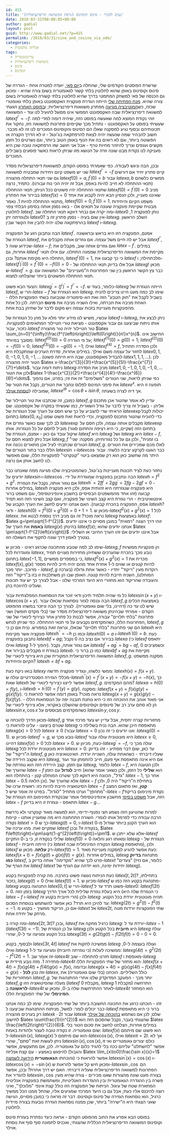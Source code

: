 ```yaml
---
id: 415
title: 'נעים להכיר - סינוס וקוסינוס (גרסת המשוואה הדיפרנציאלית)'
date: 2010-03-31T08:00:05+00:00
author: gadial
layout: post
guid: http://www.gadial.net/?p=415
permalink: /2010/03/31/sine_and_cosine_via_ode/
categories:
  - אנליזה מתמטית
tags:
  - טריגונומטריה
  - משוואות דיפרנציאליות
  - סינוס
  - קוסינוס
---
```

שרשרת הפוסטים הקודמים שלי, שהחלה ב[יום פאי](http://www.gadial.net/?p=393), יועדה למטרה אחת - הגדרה של סינוס וקוסינוס באופן שהוא לחלוטין בלתי קשור לגאומטריה בשום צורה שהיא - ומכאן גם הכנסה של פאי למשחק המתמטי בדרך שהיא לחלוטין בלתי קשורה לגאומטריה בשום צורה שהיא. [מנת הפתיחה שלי](http://www.gadial.net/?p=404) הייתה הגדרת פונקצית האקספוננט באופן בלתי גאומטרי שכזה, כש[המוטיבציה מגיעה](http://www.gadial.net/?p=401) מפתרון משוואות דיפרנציאליות; ו[בפוסט האחרון](http://www.gadial.net/?p=407) הגעתי למשוואה דיפרנציאלית שבה האקספוננט הממשי אינו מסוגל להועיל לנו עוד - המשוואה $latex f^{\prime\prime}=-f$. זוהי נקודת המוצא למה שאעשה בפוסט הזה, שיהיה דומה למדי למה שעשיתי בפוסט על האקספוננט - נתחיל מכך שקיימים פתרונות למשוואה הזו, נחקור את תכונותיהם ובסוף נגיע למסקנה שאלו הם הסינוס והקוסינוס המוכרים לנו זה לא מכבר. חשוב להבהיר שמה שנעשה יהיה לצאת להרפתקאה בג'ונגל - זו לא הדרך הקצרה או הפשוטה ביותר, וגם לא רואים בה את הנוף באופן הטוב ביותר, וגם נשרטים כל הזמן מקוצים וענפים וצריך להיזהר מחיות טרף - אבל אני חושב שזו הרפתקאה טובה שכן היא מעניקה לנו נקודת מבט שונה וזרה על הנושא מזו שניתן לראות כאשר פוסעים בשבילים המוכרים.

ובכן, הבה וניגש לעבודה. כפי שאמרתי בפוסט הקודם, למשוואות דיפרנציאליות מסדר שני יש משפט קיום ויחידות שמבטיח למשוואה $latex f^{\prime\prime}=-f$ קיים פתרון יחיד אם דורשים גם שני תנאי התחלה מהצורה $latex f\left(0\right)=a,f^{\prime}\left(0\right)=b$ עבור $latex a,b$ ממשיים כלשהם (תנאי ההתחלה לא חייב להיות באפס, אבל זה יהיה הכי נוח עבורנו). כתמיד, נרצה שתנאי ההתחלה יהיו פשוטים ככל הניתן; תנאי ההתחלה $latex f\left(0\right)=f^{\prime}\left(0\right)=0$ מניב בבירור את הפתרון $latex f\left(x\right)=0$ שאיננו מעניין, ולכן הנסיון הבא יהיה לקבוע את אחד מתנאי ההתחלה להיות 1. נאמר, $latex f\left(0\right)=0,f^{\prime}\left(0\right)=1$. משפט הקיום והיחידות מבטיח שקיימת פונקציה שעונה על תנאים אלו - בואו נסמן אותה בסימון הבלתי צפוי לחלוטין $latex f$. ומה יקרה אם נבחר דווקא תנאי התחלה שב-$latex 0$ נותן לפונקציה 1, ולנגזרתה יתן $latex 0$? אין שום בעיה - נסמן פתרון זה ב-$latex g$. השלב הראשון בהרפתקאה שלנו יהיה להבין את הקשר שבין $latex f$ ו-$latex g$.

הבה ונתבונן רגע על הפונקציה $latex f^{\prime}$. אמנם, הפונקציה הזו היא בראש ובראשונה הנגזרת של $latex f$, אבל יש לה חיים משל עצמה. אם גוזרים אותה מקבלים את $latex f^{\prime\prime}$, שכידוע שווה ל-$latex -f$; ואם גוזרים אותה שוב, מקבלים את $latex -f^{\prime}$. במילים אחרות, גם $latex f^{\prime}$ מקיימת את המשוואה הדיפרנציאלית שממנה התחלנו. עם אילו תנאי התחלה היא מקימת אותם? ובכן, $latex f^{\prime}\left(0\right)=1$, כי כך קבענו את $latex f$ מלכתחילה; ו-$latex \left(f^{\prime}\right)^{\prime}\left(0\right)=f^{\prime\prime}\left(0\right)=-f\left(0\right)=0$ - אבל אלו בדיוק תנאי ההתחלה של $latex g$! מכאן ש-$latex f^{\prime}=g$. כבר צץ הקשר הראשון בין שני הפתרונות ה"מעניינים" של המשוואה עם תנאי ההתחלה הפשוטים ביותר שהצלחנו למצוא.

הצעד הבא פשוט: $latex g^{\prime}=\left(f^{\prime}\right)^{\prime}=f^{\prime\prime}=-f$. כלומר, בעוד ש-$latex g$ הייתה הנגזרת של $latex f$, הרי ש-$latex -f$ הוא הנגזרת של $latex g$. שימו לב כמה מעט היינו צריכים להניח בשביל לקבל את "חוק הטבע" הזה ואת הא-סימטריה שטבועה בשתי הפונקציות הללו - האחת מניבה את חברתה, ואילו השניה מניבה את **מינוס** חברתה. לכן כל אחת מהפונקציות מעניינת בזכות עצמה ויש מקום לדבר על שתיהן בבת אחת.

עכשיו, משיש לנו מידע יותר מלא על מהן כל הנגזרות של $latex f$ ו-$latex g$, ניתן לבצע את אותו ניתוח שביצענו גם עבור אקספוננט - מציאת טורי הטיילור המתאימים לפונקציות. כזכור, עבור $latex f$ טור הטיילור יהיה טור מהצורה $latex \sum_{n=0}^{\infty}\frac{f^{\left(n\right)}\left(0\right)}{n!}x^{n}$. החישוב אינו מסובך במיוחד: $latex f^{\left(0\right)}\left(0\right)=0$ על פי הגדרה; $latex f^{\left(1\right)}\left(0\right)=g\left(0\right)=1$; $latex f^{\left(2\right)}\left(0\right)=-f\left(0\right)=0$; $latex f^{\left(3\right)}\left(0\right)=-g\left(0\right)=-1$; ואילו $latex f^{\left(4\right)}=f$, ולכן הסדרה תתחיל לחזור על עצמה משם ואילך. במילים אחרות, סדרת הערכים שמתקבלת היא $latex 0,1,0,-1,0,1,0,-1,\dots$ (להבדיל מאקספוננט, שבה היא הייתה פשוט $latex 1,1,1,\dots$). לכן הטור יהיה מהצורה $latex x-\frac{x^{3}}{3!}+\frac{x^{5}}{5!}-\frac{x^{7}}{7!}+\dots$. ניתוח דומה עבור $latex g$ מניב את הסדרה $latex 1,0,-1,0,1,0,-1,0,\dots$ ולכן את הטור$latex 1-\frac{x^{2}}{2!}+\frac{x^{4}}{4!}-\frac{x^{6}}{6!}+\dots$. כפי שניתן לראות, שני הטורים "משלימים" זה את זה; בפרט, אם נהפוך את סימני המינוס לפלוס ונחבר את הטורים, נקבל את הטור של $latex e^{x}$. תופעה זו היא שמובילה ל[נוסחת אוילר](http://he.wikipedia.org/wiki/%D7%A0%D7%95%D7%A1%D7%97%D7%AA_%D7%90%D7%95%D7%99%D7%9C%D7%A8_%28%D7%90%D7%A0%D7%9C%D7%99%D7%96%D7%94_%D7%9E%D7%A8%D7%95%D7%9B%D7%91%D7%AA%29), $latex e^{i\theta}=\cos\theta+i\sin\theta$, אך דיה לצרה בשעתה.

כמובן, זה שכתבנו את טור הטיילור של $latex f,g$ עדיין לא אומר שהטור אכן מתכנס אליהן - בשביל זה צריך לדבר על גודל השארית, כמו שעשיתי במקרה של אקספוננט. שם הראיתי שדי להצביע על כך שיש חסם על הערך שכל הנגזרות של $latex \exp$יכולות לקבל בתחום $latex \left[0,x_{0}\right]$ כדי להוכיח שהטור מתכנס לפונקציה, וכדי לראות זאת פשוט שמנו לב לכך שגם כאשר גוזרים את $latex \exp$ מקבלים אותה עצמה, ולכן חסם על $latex \exp$ בתחום הזה (שקיים, כי היא רציפה והתחום סגור) מוביל לחסם על כל הנגזרות. אותו שיקול עובד גם כאן - אמנם, הנגזרת של $latex f$ היא $latex g$ ושל $latex g$ היא $latex -f$, אבל ניתן למצוא חסם על $latex g,f$ "בו זמנית", ולכן גם על כל נגזרותיהן. מסקנה: שני הטורים שכתבתי לעיל אכן מתארים נכונה את $latex f,g$. לאלו מכם שמכירים את הטורים הללו כבר בתור הטורים של $latex \sin$ ו-$latex \cos$ כבר הגענו לקרקע יציבה כלשהי. עבור היתר מה שחשוב כאן הוא רק שמצאנו ביטוי "קונקרטי" לפונקציות הללו, שגם מאפשר לנו לחשב אותן אם נרצה.

נחזור כעת לציד תכונות מעניינות בג'ונגל, כשהמוטיבציה שלנו מגיעה ממה שאנחנו כבר יודעים על $latex \sin$ו-$latex \cos$. הבה ונתבונן בפונקציה שמוגדרת על ידי $latex h=f^{2}+g^{2}$. אם נגזור אותה, נקבל את הנגזרת $latex h^{\prime}=2ff^{\prime}+2gg^{\prime}=2fg-2gf=0$ - במילים אחרות, $latex h$ היא פונקציה שנגזרתה היא זהותית אפס, ולכן היא פונקציה קבועה (זהו אחד מהמשפטים הבסיסיים בחשבון אינפיניטסימלי, וגם משפט ברור אינטואיטיבית - הרי נגזרת היא קצב השינוי של פונקציה, ואם קצב השינוי הזה הוא תמיד אפס, הפונקציה בהכרח קבועה). האם אנחנו יודעים לחשב את הערך הקבוע של $latex h$? ודאי - $latex h\left(0\right)=f^{2}\left(0\right)+g^{2}\left(0\right)=0+1=1$. מכאן ש-$latex f^{2}\left(x\right)+g^{2}\left(x\right)=1$ לכל $latex x$. נראה מוכר? זה גם מניב דרך נוספת לבטא את $latex g$ באמצעות $latex f$: $latex g=\pm\sqrt{1-f^{2}}$. זוהי דרך הצגה "רמאית" במובן מסויים כי איננו יודעים **באמת** את הערך של $latex g\left(x\right)$ בהינתן $latex f\left(x\right)$; אנחנו יודעים שהוא $latex \pm\sqrt{1-f^{2}\left(x\right)}$ אבל איננו יודעים אם זהו הערך החיובי או השלילי. נצטרך לאמץ דרך שונה לתקוף את השאלה הזו.

שימו לב למה שנובע מהתכונה שכרגע ראינו - מכיוון ש-$latex g,f$ הן פונקציות ממשיות ומוגדרות לכל $latex x$, נובע מכך בהכרח שהערכים ששתיהן מחזירות מצויים תמיד בתחום $latex \left[-1,1\right]$, כי במספרים ממשיים, $latex f^{2}\left(x\right)+g^{2}\left(x\right)=1$ מכריח את $latex f\left(x\right),g\left(x\right)$ להיות קטנים או שווים ל-1 אחרת אחד מהם יהיה חייב להיות מספר מרוכב. יותר מכך - $latex f,g$ רוקדות מעין "ריקוד" יחדיו - כאשר אחת גדולה (בערכה המוחלט), השניה חייבת להיות קטנה. האופן שבו הן משתלבות זו בזו ב"ריקוד" הזה והעובדה שהריקוד הוא מחזורי היא היעד המרכזי שלנו - אבל לצורך כך יש עוד תכונות שעלינו להיווכח בהן.

כל מי שהיה תלמיד תיכון ודאי זוכר את הנוסחאות המפלצתיות עבור $latex \sin\left(x+y\right)$ ו-$latex \cos\left(x+y\right)$. הבה וננסה לגזור נוסחאות שכאלו עבור $latex f,g$ באמצעות הכלים שיש לנו עד כה (דהיינו, בלי שום גאומטריה). לצורך כך הבה וניזכר במשהו מהפוסט הקודם - אמרתי שבהינתן משוואה דיפרנציאלית מסדר שני (בלי מקדם חופשי) ושני פתרונות "בלתי תלויים" עבורה, אפשר לבנות כל פתרון אחר כצירוף לינארי של שני הפתרונות הללו, כשהמקדמים נקבעים על פי תנאי ההתחלה. כפי שניתן לנחש, $latex f,g$ הם שני פתרונות "בלתי תלויים" שכאלו, ונראה זאת במפורש. נניח אם כן כי $latex h$ היא פונקציה אשר מקיימת $latex h^{\prime\prime}=-h$ וכמו כן $latex h\left(0\right)=a$ ו-$latex h^{\prime}\left(0\right)=b$. כעת נתבונן בפונקציה $latex bf+ag$; בבירור אם נציב בה 0 נקבל $latex a$ (כי $latex f$ יתאפס ואילו $latex g$ יהפוך ל-1). אם נגזור אותה, נקבל $latex bf^{\prime}+ag^{\prime}=bg-af$, וכשמציבים 0 בנגזרת זו מקבלים בבירור את $latex b$. כמו כן ברור כי $latex bf+ag$ מקיימת את המשוואה הדיפרנציאלית המקורית שכן היא צירוף לינארי של $latex f,g$. מסקנה ממשפט הקיום והיחידות? $latex h=bf+ag$.

בואו ניקח כעת $latex y$ ממשי כלשהו, ונגדיר פונקציה חדשה: $latex h\left(x\right)=f\left(x+y\right)$. מכללי הגזירה הסטנדרטיים עולה ש-$latex h^{\prime\prime}\left(x\right)=f^{\prime\prime}\left(x+y\right)=-f\left(x+y\right)=-h\left(x\right)$, כך שאת $latex h$ אפשר לייצג כצירוף לינארי של $latex f,g$. מהם המקדמים? $latex a=h\left(0\right)=f\left(y\right)$, ו-$latex b=h^{\prime}\left(0\right)=f^{\prime}\left(y\right)=g\left(y\right)$. מסקנה: $latex f\left(x+y\right)=f\left(x\right)g\left(y\right)+g\left(x\right)f\left(y\right)$. נראה מוכר? באופן דומה אפשר להראות כי $latex g\left(x+y\right)=g\left(x\right)g\left(y\right)-f\left(x\right)f\left(y\right)$. אני מאוד אוהב את ההוכחה הזו כי היא נותנת תובנה יפה על הנוסחאות הללו - הן לא סתם ערב רב של סינוסים וקוסינוסים שהושלכו באקראי, אלא צירוף לינארי של $latex \sin x,\cos x$ כשהמקדמים מבוססים על $latex \sin y,\cos y$.

מכאן הדרך להוכחה ש-$latex f,g$ מחזוריות קצרה יחסית, אבל עדיין יש צעד מרכזי אחד שטרם ביצענו - עלינו להראות כי $latex g$ מתאפסת היכן שהוא. הבה נניח בשלילה כי $latex g\left(x\right)>0$ לכל $latex x\ge0$ (עבור $latex x=0$ אנו יודעים כי זה נכון: $latex g\left(0\right)=1$). מכיוון ש-$latex f^{\prime}=g$, נובע מכך ש-$latex f$ היא מונוטונית עולה עבור $latex x\ge0$, דהיינו $latex f\left(x\right)>0$ לכל $latex x>0$. כעת, מכיוון ש-$latex g^{\prime}=-f$, עולה מכך כי $latex g$ היא מונוטונית יורדת לכל $latex x>0$. עד כאן, שום דבר מפתיע - זהו בדיוק ה"ריקוד" של $latex f,g$ שעליו דיברתי - כשהאחת עולה, השנייה יורדת. האינטואיציה כאן היא שקצב הירידה של $latex g$, אם היא אינה מתאפסת אף פעם, חייב להתמתן עוד ועוד עם הזמן. קצב הירידה הזה הוא נגזרתה של $latex g$, כלומר $latex -f$, ולכן הטענה היא שהערך של $latex -f$ חייב **לגדול** עם הזמן (הוא **שלילי** כל הזמן, ולכן כשאני אומר שהוא "גדל", הכוונה היא דווקא לכך שערכו המוחלט קטן - בהתחלה הוא $latex -1$, אחר כך $latex -0.5$ וכן הלאה). אלא שהערך של $latex -f$ בתחילת ה"ריקוד" היה 0, ולכן הסיטואציה חייבת להיות כזו: ראשית ערכו של $latex -f$ **קטן**, ואז פתאום המצב "מתהפך" וערכו מתחיל "לגדול". בפרט זה אומר שיש ל-$latex -f$נקודת מינימום בריקוד הזה, אבל [משפט בסיסי](http://he.wikipedia.org/wiki/%D7%9E%D7%A9%D7%A4%D7%98_%D7%A4%D7%A8%D7%9E%D7%94_%28%D7%9C%D7%A0%D7%A7%D7%95%D7%93%D7%95%D7%AA_%D7%A7%D7%99%D7%A6%D7%95%D7%9F%29) מחשבון אינפיניטסימלי אומר שבנקודת המינימום הזו הנגזרת של $latex -f$ תתאפס - ונגזרת זו היא בדיוק $latex -g$&#8230;

למרות שהטיעון הזה נשמע חצי נפנוף-ידיימי, הוא למעשה מאוד קונקרטי ולא נדרשת הרבה עבודה כדי לפרמל אותו לגמרי. השורה התחתונה היא מה שמעניין אותנו - קיימת נקודה $latex t>0$ כך ש-$latex g\left(t\right)=0$, ו-$latex t$ הוא הערך הקטן ביותר שגדול מ-0 שמקיים זאת. מהו ערכה של $latex f$ בנקודה זו? ובכן, $latex f\left(t\right)=\pm\sqrt{1-g^{2}\left(t\right)}=\pm1$. אלא שלא ייתכן ש-$latex f$ שלילי בנקודה זו, כי ב-0 התקיים $latex f\left(0\right)=0$ ומאותו רגע והלאה $latex g$ - הנגזרת של $latex f$ - הייתה חיובית (כי $latex t$ הנקודה המינימלית שבה $latex g$ מתאפסת), ולכן $latex f$ רק **עלתה**. מכאן ש-$latex f\left(t\right)=1$. כעת אפשר להגיע למסקנה מעניינת מאוד: $latex f\left(x+t\right)=f\left(x\right)g\left(t\right)+g\left(x\right)f\left(t\right)=g\left(x\right)$. במילים אחרות, $latex g$ מתנהגת **בדיוק כמו** $latex f$, פרט לכך שהיא "מקדימה" אותה בדיוק ב-$latex t$ "צעדים" (כלומר, אם נזיז את הגרף של $latex f$ $latex t$ יחידות ימינה, הוא יזדהה עם הגרף של $latex g$).

כעת הניתוח נעשה פשוט בהרבה. מה קורה לפונקציות בקטע $latex \left[t,2t\right]$? בתחילתו, כזכור, $latex g\left(t\right)=0$ ואילו $latex f\left(t\right)=1$. מכיוון ש-$latex f$ מתנהגת בקטע הזה כמו ש-$latex g$ התנהגה בקטע $latex \left[0,t\right]$ הרי ש-$latex f$ פשוט תרד עד ל-$latex 0$: $latex f\left(2t\right)=0$. בזמן הזה $latex g$ היא בעלת נגזרת שלילית לכל אורך הדרך (כי הנגזרת שלה היא $latex -f$ ו-$latex f$ הרי חיובית בקטע זה) ולכן $latex g$ תהיה מונוטונית יורדת בכל הקטע. עד להיכן היא תרד? כאן אפשר להשתמש בנוסחת הסכום: $latex g\left(2t\right)=g^{2}\left(t\right)-f^{2}\left(t\right)=-1$. אם כן, הריקוד ממשיך - בקטע מ-$latex t$ אל $latex 2t$, שתי הפונקציות יורדות מטה מרחק של יחידה אחת.

ומה קורה ב-$latex \left[2t,3t\right]$? ובכן, $latex f$ כרגיל מחקה את $latex g$: יורדת עד ל-$latex -1$ ($latex f\left(3t\right)=-1$). על כן הנגזרת של $latex g$ היא **חיובית** בכל הקטע ולכן $latex g$ עולה בכל הקטע ומגיעה עד ל-0, שהרי $latex g\left(3t\right)=g\left(2t\right)g\left(t\right)-f\left(2t\right)f\left(t\right)=0-0=0$.

ולבסוף, בקטע $latex \left[3t,4t\right]$ $latex f$ ממשיכה לחקות את $latex g$ ועולה בעצמה ל-0, ואילו $latex g$ ממשיכה לעלות (כי נגזרתה חיובית) ומגיעה עד ל-1: $latex g\left(4t\right)=g^{2}\left(2t\right)-f^{2}\left(2t\right)=1$. זה אומר שב-$latex 4t$ חזרנו להתחלה - שוב $latex f$ מאופסת ו-$latex g$ מחזירה 1. מזה נובע מיידית ש-$latex 4t$ הוא מחזור של שתי הפונקציות הללו: $latex f\left(x+4t\right)=f\left(x\right)g\left(4t\right)+f\left(4t\right)g\left(x\right)=f\left(x\right)$, ובדומה $latex g\left(x+4t\right)=g\left(x\right)g\left(4t\right)-f\left(x\right)f\left(4t\right)=g\left(x\right)$ - וזה נכון **לכל** $latex x$, כולל השליליים. הוכחנו (בלי שום גאומטריה) את המחזוריות של $latex f,g$. יותר מכך - המעקב המדוקדק שלנו אחרי ההתנהגות של $latex f,g$ מעלה שהסיטואציה הזו ($latex f$ מקבלת 0, $latex g$ מקבלת 1) התרחשה **לראשונה** ב-$latex 4t$ לאחר ההתרחשות שלה ב-0, ומכאן ש-$latex 4t$ הוא המחזור **המינימלי** של שתי הפונקציות הללו.

זהו - הוכחנו כרגע את התכונה החשובה ביותר של שתי הפונקציות. שימו לב כמה אנחנו כבר יכולים לומר: למשל, מניתוח ההתנהגות שביצענו ל-$latex f$ ברור כי היא מתאפסת רק בערכים מהצורה $latex k\cdot2t$ עבור $latex k$ שלם; לכן אם נשתמש [בהוכחה של אוילר](http://www.gadial.net/?p=393) לחישוב $latex \sum\frac{1}{n^{2}}$ שהצגתי בעבר, נקבל שהסכום הזה הוא $latex \frac{\left(2t\right)^{2}}{6}$. במילים אחרות, הצלחנו לחשב את סכום הטור בלי שום גאומטריה. זו נקודה טובה לעצור ולהודות באמת: $latex f\left(x\right)$ הוא פשוט שם מיתמם ל-$latex \sin\left(x\right)$, $latex g\left(x\right)$ הוא שם מיתמם ל-$latex \cos\left(x\right)$, ואילו $latex \pi=2t$. אך לא ניתן לעשות זאת "סתם", שהרי $latex \sin\left(x\right),\cos\left(x\right),\pi$ כולם יצורים גאומטריים ואי אפשר "להשתלט" עליהם ככה בלי להגיד כלום על גאומטריה. לכן, אם מתעקשים, אפשר להיפגש באמצע - עם קצת אנליזה (והגבול $latex \lim_{x\to0}\frac{\sin x}{x}=1$ והוכחתו **הגאומטרית** [הידועה לשמצה](http://www.gadial.net/?p=108)) אפשר להראות כי $latex \sin^{\prime}\left(x\right)=\cos\left(x\right)$ ו-$latex \cos^{\prime}\left(x\right)=-\sin\left(x\right)$ ומכאן חיש קל אפשר להראות ש-$latex \sin,\cos$ הם הפתרונות למשוואה הדיפרנציאלית שעליה דיברתי. האם יש דרך אחרת? ובכן, אפשר להגדיר את $latex \sin,\cos$ בצורה מעט שונה מהצורות שאנו מכירים - צורה שהיא מעין פשרה בין ההגדרה הגאומטרית ובין ההגדרות האנליטיות, ומשתמשת בפונקציה אנליטית המתארת שטח של עיגול. הניתוח של הפונקציה הזו כולל קצת אינפי "מלוכלך", ואיני רוצה להיכנס אליו כעת; אבל גם בו היעד המרכזי שמגיעים אליו, שהחל ממנו הכל ממשיך כרגיל, הוא נוסחאות הגזירה של סינוס וקוסינוס. דבר זה מראה כי במובן מסויים, הגישה שאני הצגתי היא ה"ישירה" ביותר, שכן ממנה נוסחאות הגזירה נובעות בצורה מיידית לחלוטין.

בפוסט הבא אפרע את החוב מהפוסט הקודם - אראה כיצד נפתרת בעזרת סינוס וקוסינוס המשוואה הדיפרנציאלית הכללית שהצגתי, ואכניס לתמונה סוף סוף את נוסחת אוילר.